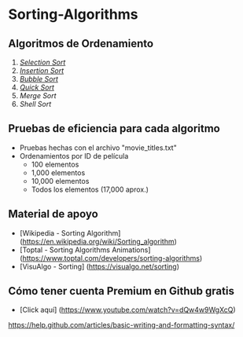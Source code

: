 # Sorting-Algorithms
## Algoritmos de Ordenamiento
1. *[Selection Sort](http://www.codingconnect.net/wp-content/uploads/2016/09/Selection-Sort.gif)*
2. *[Insertion Sort](https://upload.wikimedia.org/wikipedia/commons/0/0f/Insertion-sort-example-300px.gif)*
3. *[Bubble Sort](https://upload.wikimedia.org/wikipedia/commons/c/c8/Bubble-sort-example-300px.gif)*
4. *[Quick Sort](https://upload.wikimedia.org/wikipedia/commons/9/9c/Quicksort-example.gif)*
5. *Merge Sort*
6. *Shell Sort*

## Pruebas de eficiencia para cada algoritmo
- Pruebas hechas con el archivo "movie_titles.txt"
- Ordenamientos por ID de película
  - 100 elementos
  - 1,000 elementos
  - 10,000 elementos
  - Todos los elementos (17,000 aprox.)

## Material de apoyo
* [Wikipedia - Sorting Algorithm] (https://en.wikipedia.org/wiki/Sorting_algorithm)
* [Toptal - Sorting Algorithms Animations] (https://www.toptal.com/developers/sorting-algorithms)
* [VisuAlgo - Sorting] (https://visualgo.net/sorting)

## Cómo tener cuenta Premium en Github gratis
* [Click aquí] (https://www.youtube.com/watch?v=dQw4w9WgXcQ)



https://help.github.com/articles/basic-writing-and-formatting-syntax/
